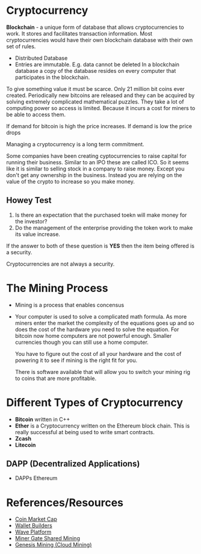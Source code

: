 # Cryptocurrency

**Blockchain** - a unique form of database that allows cryptocurrencies to work. 
It stores and facilitates transaction information. Most cryptocurrencies would 
have their own blockchain database with their own set of rules.
+ Distributed Database
+ Entries are immutable. E.g. data cannot be deleted
In a blockchain database a copy of the database resides on every computer that 
participates in the blockchain.

To give something value it must be scarce. Only 21 million bit coins ever 
created. 
Periodically new bitcoins are released and they can be acquired by solving 
extremely complicated mathematical puzzles. They take a lot of computing power 
so access is limited. Because it incurs a cost for miners to be able to access 
them.

If demand for bitcoin is high the price increases. If demand is low the price 
drops

Managing a cryptocurrency is a long term commitment.

Some companies have been creating cyptocurrencies to raise capital for running
their business. Similar to an IPO these are called ICO. So it seems like it is
similar to selling stock in a company to raise money. Except you don't get any 
ownership in the business. Instead you are relying on the value of the crypto
to increase so you make money.

## Howey Test
1. Is there an expectation that the purchased toekn will make money for the
   investor?
2. Do the management of the enterprise providing the token work to make its 
   value increase.

If the answer to both of these question is **YES** then the item being offered
is a security.

Cryptocurrencies are not always a security.

# The Mining Process
* Mining is a process that enables concensus

* Your computer is used to solve a complicated math formula. As more miners
  enter the market the complexity of the equations goes up and so does the cost
  of the hardware you need to solve the equation. For bitcoin now home computers
  are not powerful enough. Smaller currencies though you can still use a home
  computer.

  You have to figure out the cost of all your hardware and the cost of powering
  it to see if mining is the right fit for you.

  There is software available that will allow you to switch your mining rig to
  coins that are more profitable.

# Different Types of Cryptocurrency
+ **Bitcoin** written in C++
+ **Ether** is a Cryptocurrency written on the Ethereum block chain. This is
  really successful at being used to write smart contracts.
+ **Zcash**
+ **Litecoin**

## DAPP (Decentralized Applications)
+ DAPPs Ethereum

# References/Resources
+ [Coin Market Cap](https://coinmarketcap.com/)
+ [Wallet Builders](https://www.walletbuilders.com/)
+ [Wave Platform](https://waveplatform.io/)
+ [Miner Gate Shared Mining](https://minergate.com/)
+ [Genesis Mining (Cloud Mining)](https://www.genesis-mining.com/)

